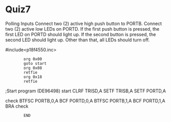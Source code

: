 # Quiz7
Polling Inputs
Connect two (2) active high push button to PORTB. Connect two (2) active low LEDs on PORTD. If the first push button is pressed,
the first LED on PORTD should light up. If the second button is pressed, the second LED should light up. Other than that, all LEDs
should turn off. 

#include<p18f4550.inc>

		  	org 0x00
		  	goto start
		  	org 0x08
		  	retfie
		  	org 0x18
		  	retfie
			
;Start program (DE96498)
start		CLRF TRISD,A
        SETF TRISB,A
        SETF PORTD,A

check		BTFSC PORTB,0,A
        BCF PORTD,0,A
        BTFSC PORTB,1,A
        BCF PORTD,1,A
        BRA check

		  	END
